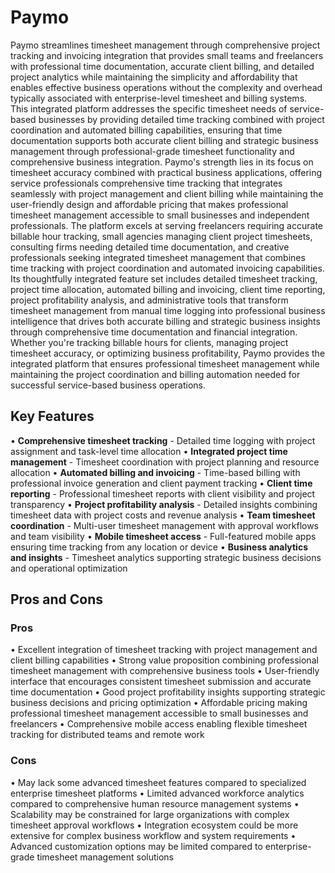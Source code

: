 # Paymo

Paymo streamlines timesheet management through comprehensive project tracking and invoicing integration that provides small teams and freelancers with professional time documentation, accurate client billing, and detailed project analytics while maintaining the simplicity and affordability that enables effective business operations without the complexity and overhead typically associated with enterprise-level timesheet and billing systems. This integrated platform addresses the specific timesheet needs of service-based businesses by providing detailed time tracking combined with project coordination and automated billing capabilities, ensuring that time documentation supports both accurate client billing and strategic business management through professional-grade timesheet functionality and comprehensive business integration. Paymo's strength lies in its focus on timesheet accuracy combined with practical business applications, offering service professionals comprehensive time tracking that integrates seamlessly with project management and client billing while maintaining the user-friendly design and affordable pricing that makes professional timesheet management accessible to small businesses and independent professionals. The platform excels at serving freelancers requiring accurate billable hour tracking, small agencies managing client project timesheets, consulting firms needing detailed time documentation, and creative professionals seeking integrated timesheet management that combines time tracking with project coordination and automated invoicing capabilities. Its thoughtfully integrated feature set includes detailed timesheet tracking, project time allocation, automated billing and invoicing, client time reporting, project profitability analysis, and administrative tools that transform timesheet management from manual time logging into professional business intelligence that drives both accurate billing and strategic business insights through comprehensive time documentation and financial integration. Whether you're tracking billable hours for clients, managing project timesheet accuracy, or optimizing business profitability, Paymo provides the integrated platform that ensures professional timesheet management while maintaining the project coordination and billing automation needed for successful service-based business operations.

## Key Features

• **Comprehensive timesheet tracking** - Detailed time logging with project assignment and task-level time allocation
• **Integrated project time management** - Timesheet coordination with project planning and resource allocation
• **Automated billing and invoicing** - Time-based billing with professional invoice generation and client payment tracking
• **Client time reporting** - Professional timesheet reports with client visibility and project transparency
• **Project profitability analysis** - Detailed insights combining timesheet data with project costs and revenue analysis
• **Team timesheet coordination** - Multi-user timesheet management with approval workflows and team visibility
• **Mobile timesheet access** - Full-featured mobile apps ensuring time tracking from any location or device
• **Business analytics and insights** - Timesheet analytics supporting strategic business decisions and operational optimization

## Pros and Cons

### Pros
• Excellent integration of timesheet tracking with project management and client billing capabilities
• Strong value proposition combining professional timesheet management with comprehensive business tools
• User-friendly interface that encourages consistent timesheet submission and accurate time documentation
• Good project profitability insights supporting strategic business decisions and pricing optimization
• Affordable pricing making professional timesheet management accessible to small businesses and freelancers
• Comprehensive mobile access enabling flexible timesheet tracking for distributed teams and remote work

### Cons
• May lack some advanced timesheet features compared to specialized enterprise timesheet platforms
• Limited advanced workforce analytics compared to comprehensive human resource management systems
• Scalability may be constrained for large organizations with complex timesheet approval workflows
• Integration ecosystem could be more extensive for complex business workflow and system requirements
• Advanced customization options may be limited compared to enterprise-grade timesheet management solutions
